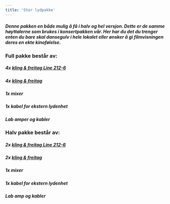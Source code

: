 ```yaml
---
title: 'Stor lydpakke'
---
```


##### Denne pakken en både mulig å få i halv og hel versjon. Dette er de samme høyttalerne som brukes i konsertpakken vår. Her har du det du trenger enten du bare skal dansegulv i hele lokalet eller ønsker å gi filmvisningen deres en ekte kinofølelse. 

### Full pakke består av:
##### 4x [kling & freitag Line 212-6](http://www.kling-freitag.com/proclassics/line-serie/line-212-6/#detail)
##### 4x [kling & freitag](http://www.kling-freitag.com/prorental/nomos/nomos-xlt/#detail)
##### 1x mixer
##### 1x kabel for ekstern lydenhet
##### Lab amper og kabler

### Halv pakke består av:
##### 2x [kling & freitag Line 212-6](http://www.kling-freitag.com/proclassics/line-serie/line-212-6/#detail)
##### 2x [kling & freitag](http://www.kling-freitag.com/prorental/nomos/nomos-xlt/#detail)
##### 1x mixer
##### 1x kabel for ekstern lydenhet
##### Lab amp og kabler